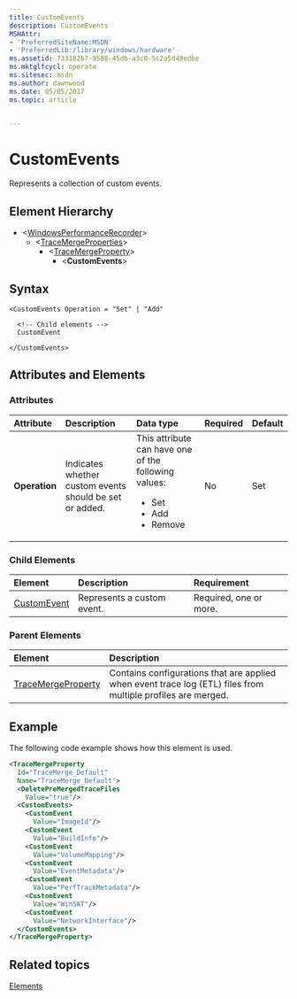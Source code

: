 ```yaml
---
title: CustomEvents
description: CustomEvents
MSHAttr:
- 'PreferredSiteName:MSDN'
- 'PreferredLib:/library/windows/hardware'
ms.assetid: 733182b7-9588-45db-a3c0-5c2a5d48edbe
ms.mktglfcycl: operate
ms.sitesec: msdn
ms.author: dawnwood
ms.date: 05/05/2017
ms.topic: article


---
```



# CustomEvents

Represents a collection of custom events.


## Element Hierarchy

* \<[WindowsPerformanceRecorder](windowsperformancerecorder.md)\>
  * \<[TraceMergeProperties](tracemergeproperties.md)\>
    * \<[TraceMergeProperty](tracemergeproperty.md)\>
      * \<**CustomEvents**\>


## Syntax

```
<CustomEvents Operation = "Set" | "Add"

  <!-- Child elements -->
  CustomEvent

</CustomEvents>
```


## Attributes and Elements


### Attributes

| Attribute     | Description                                             | Data type                                                                                                 | Required | Default |
| :------------ | :------------------------------------------------------ | :-------------------------------------------------------------------------------------------------------- | :------- | :------ |
| **Operation** | Indicates whether custom events should be set or added. | This attribute can have one of the following values: <ul> <li>Set</li> <li>Add</li> <li>Remove</li> </ul> | No       | Set     |


### Child Elements

| Element                       | Description                | Requirement            |
|:------------------------------|:---------------------------|:-----------------------|
| [CustomEvent](customevent.md) | Represents a custom event. | Required, one or more. |


### Parent Elements

| Element                                     | Description                                                                                                  |
|:--------------------------------------------|:-------------------------------------------------------------------------------------------------------------|
| [TraceMergeProperty](tracemergeproperty.md) | Contains configurations that are applied when event trace log (ETL) files from multiple profiles are merged. |


## Example

The following code example shows how this element is used.

```xml
<TraceMergeProperty
  Id="TraceMerge_Default"
  Name="TraceMerge_Default">
  <DeletePreMergedTraceFiles
    Value="true"/>
  <CustomEvents>
    <CustomEvent
      Value="ImageId"/>
    <CustomEvent
      Value="BuildInfo"/>
    <CustomEvent
      Value="VolumeMapping"/>
    <CustomEvent
      Value="EventMetadata"/>
    <CustomEvent
      Value="PerfTrackMetadata"/>
    <CustomEvent
      Value="WinSAT"/>
    <CustomEvent
      Value="NetworkInterface"/>
  </CustomEvents>
</TraceMergeProperty>
```


## Related topics

[Elements](elements.md)

